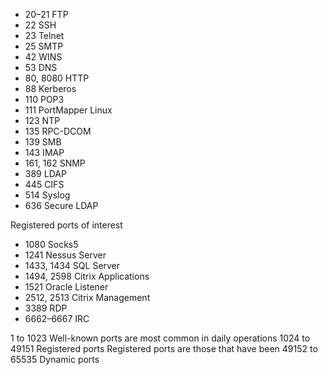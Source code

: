 

- 20–21 FTP
- 22 SSH
- 23 Telnet
- 25 SMTP
- 42 WINS
- 53 DNS
- 80, 8080 HTTP
- 88 Kerberos
- 110 POP3
- 111 PortMapper Linux
- 123 NTP
- 135 RPC-DCOM
- 139 SMB
- 143 IMAP
- 161, 162 SNMP
- 389 LDAP
- 445 CIFS
- 514 Syslog
- 636 Secure LDAP


Registered ports of interest
- 1080 Socks5
- 1241 Nessus Server
- 1433, 1434 SQL Server
- 1494, 2598 Citrix Applications
- 1521 Oracle Listener
- 2512, 2513 Citrix Management
- 3389 RDP
- 6662–6667 IRC



1 to 1023	Well-known ports are most common in daily operations
1024 to 49151	Registered ports Registered ports are those that have been
49152 to 65535	Dynamic ports

